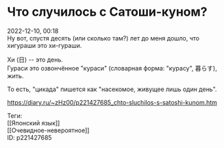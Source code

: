Что случилось с Сатоши-куном?
==============================

   
 2022-12-10, 00:18   
  Ну вот, спустя десять (или сколько там?) лет до меня дошло, что хигураши это хи-гураши.   
   
 Хи (日) -- это день.   
 Гураси это озвончённое "кураси" (словарная форма: "курасу", 暮らす), жить.   
   
 То есть, "цикада" пишется как "насекомое, живущее лишь один день".   
    
 <https://diary.ru/~zHz00/p221427685_chto-sluchilos-s-satoshi-kunom.htm>   
   
 Теги:   
 [[Японский язык]]   
 [[Очевидное-невероятное]]   
 ID: p221427685